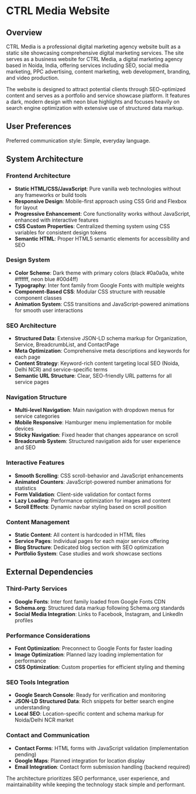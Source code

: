 # CTRL Media Website

## Overview

CTRL Media is a professional digital marketing agency website built as a static site showcasing comprehensive digital marketing services. The site serves as a business website for CTRL Media, a digital marketing agency based in Noida, India, offering services including SEO, social media marketing, PPC advertising, content marketing, web development, branding, and video production.

The website is designed to attract potential clients through SEO-optimized content and serves as a portfolio and service showcase platform. It features a dark, modern design with neon blue highlights and focuses heavily on search engine optimization with extensive use of structured data markup.

## User Preferences

Preferred communication style: Simple, everyday language.

## System Architecture

### Frontend Architecture
- **Static HTML/CSS/JavaScript**: Pure vanilla web technologies without any frameworks or build tools
- **Responsive Design**: Mobile-first approach using CSS Grid and Flexbox for layout
- **Progressive Enhancement**: Core functionality works without JavaScript, enhanced with interactive features
- **CSS Custom Properties**: Centralized theming system using CSS variables for consistent design tokens
- **Semantic HTML**: Proper HTML5 semantic elements for accessibility and SEO

### Design System
- **Color Scheme**: Dark theme with primary colors (black #0a0a0a, white #ffffff, neon blue #00d4ff)
- **Typography**: Inter font family from Google Fonts with multiple weights
- **Component-Based CSS**: Modular CSS structure with reusable component classes
- **Animation System**: CSS transitions and JavaScript-powered animations for smooth user interactions

### SEO Architecture
- **Structured Data**: Extensive JSON-LD schema markup for Organization, Service, BreadcrumbList, and ContactPage
- **Meta Optimization**: Comprehensive meta descriptions and keywords for each page
- **Content Strategy**: Keyword-rich content targeting local SEO (Noida, Delhi NCR) and service-specific terms
- **Semantic URL Structure**: Clear, SEO-friendly URL patterns for all service pages

### Navigation Structure
- **Multi-level Navigation**: Main navigation with dropdown menus for service categories
- **Mobile Responsive**: Hamburger menu implementation for mobile devices
- **Sticky Navigation**: Fixed header that changes appearance on scroll
- **Breadcrumb System**: Structured navigation aids for user experience and SEO

### Interactive Features
- **Smooth Scrolling**: CSS scroll-behavior and JavaScript enhancements
- **Animated Counters**: JavaScript-powered number animations for statistics
- **Form Validation**: Client-side validation for contact forms
- **Lazy Loading**: Performance optimization for images and content
- **Scroll Effects**: Dynamic navbar styling based on scroll position

### Content Management
- **Static Content**: All content is hardcoded in HTML files
- **Service Pages**: Individual pages for each major service offering
- **Blog Structure**: Dedicated blog section with SEO optimization
- **Portfolio System**: Case studies and work showcase sections

## External Dependencies

### Third-Party Services
- **Google Fonts**: Inter font family loaded from Google Fonts CDN
- **Schema.org**: Structured data markup following Schema.org standards
- **Social Media Integration**: Links to Facebook, Instagram, and LinkedIn profiles

### Performance Considerations
- **Font Optimization**: Preconnect to Google Fonts for faster loading
- **Image Optimization**: Planned lazy loading implementation for performance
- **CSS Optimization**: Custom properties for efficient styling and theming

### SEO Tools Integration
- **Google Search Console**: Ready for verification and monitoring
- **JSON-LD Structured Data**: Rich snippets for better search engine understanding
- **Local SEO**: Location-specific content and schema markup for Noida/Delhi NCR market

### Contact and Communication
- **Contact Forms**: HTML forms with JavaScript validation (implementation pending)
- **Google Maps**: Planned integration for location display
- **Email Integration**: Contact form submission handling (backend required)

The architecture prioritizes SEO performance, user experience, and maintainability while keeping the technology stack simple and performant.